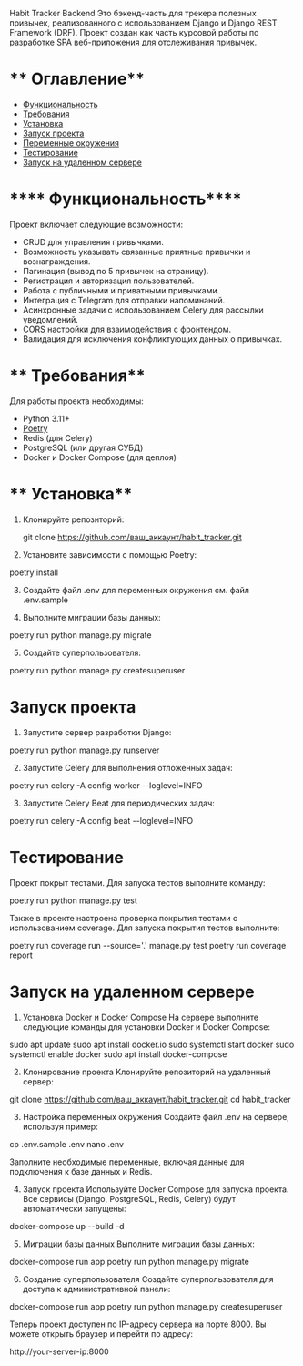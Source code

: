 Habit Tracker Backend
Это бэкенд-часть для трекера полезных привычек, 
реализованного с использованием Django и Django REST Framework (DRF). 
Проект создан как часть курсовой работы по разработке SPA веб-приложения для отслеживания привычек.

# ** Оглавление**

- [Функциональность](#Функциональность)
- [Требования](#Требования)
- [Установка](#Установка)
- [Запуск проекта](#Запуск-проекта)
- [Переменные окружения](#Переменные-окружения)
- [Тестирование](#Тестирование)
- [Запуск на удаленном сервере](#Тестирование)

# **** Функциональность****

Проект включает следующие возможности:

- CRUD для управления привычками.
- Возможность указывать связанные приятные привычки и вознаграждения.
- Пагинация (вывод по 5 привычек на страницу).
- Регистрация и авторизация пользователей.
- Работа с публичными и приватными привычками.
- Интеграция с Telegram для отправки напоминаний.
- Асинхронные задачи с использованием Celery для рассылки уведомлений.
- CORS настройки для взаимодействия с фронтендом.
- Валидация для исключения конфликтующих данных о привычках.

# ** Требования**

Для работы проекта необходимы:

- Python 3.11+
- [Poetry](https://python-poetry.org/)
- Redis (для Celery)
- PostgreSQL (или другая СУБД)
- Docker и Docker Compose (для деплоя)

# ** Установка**

1. Клонируйте репозиторий:

   git clone https://github.com/ваш_аккаунт/habit_tracker.git

2. Установите зависимости с помощью Poetry:

poetry install

3. Создайте файл .env для переменных окружения см. файл .env.sample

4. Выполните миграции базы данных:

poetry run python manage.py migrate

5. Создайте суперпользователя:

poetry run python manage.py createsuperuser

# **Запуск проекта**

1. Запустите сервер разработки Django:

poetry run python manage.py runserver

2. Запустите Celery для выполнения отложенных задач:

poetry run celery -A config worker --loglevel=INFO

3. Запустите Celery Beat для периодических задач:

poetry run celery -A config beat --loglevel=INFO

# **Тестирование**

Проект покрыт тестами. Для запуска тестов выполните команду:

poetry run python manage.py test

Также в проекте настроена проверка покрытия тестами с использованием coverage. 
Для запуска покрытия тестов выполните:

poetry run coverage run --source='.' manage.py test
poetry run coverage report

# **Запуск на удаленном сервере**

1. Установка Docker и Docker Compose
На сервере выполните следующие команды для установки Docker и Docker Compose:

sudo apt update
sudo apt install docker.io
sudo systemctl start docker
sudo systemctl enable docker
sudo apt install docker-compose

2. Клонирование проекта
Клонируйте репозиторий на удаленный сервер:

git clone https://github.com/ваш_аккаунт/habit_tracker.git
cd habit_tracker

3. Настройка переменных окружения
Создайте файл .env на сервере, используя пример:

cp .env.sample .env
nano .env

Заполните необходимые переменные, включая данные для подключения к базе данных и Redis.

4. Запуск проекта
Используйте Docker Compose для запуска проекта. Все сервисы (Django, PostgreSQL, Redis, Celery) будут автоматически запущены:

docker-compose up --build -d


5. Миграции базы данных
Выполните миграции базы данных:

docker-compose run app poetry run python manage.py migrate

6. Создание суперпользователя
Создайте суперпользователя для доступа к административной панели:

docker-compose run app poetry run python manage.py createsuperuser

Теперь проект доступен по IP-адресу сервера на порте 8000. Вы можете открыть браузер и перейти по адресу:

http://your-server-ip:8000

